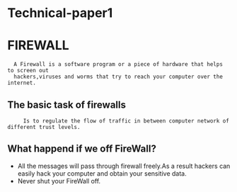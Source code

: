 # Technical-paper1

#                                                               FIREWALL
      A Firewall is a software program or a piece of hardware that helps to screen out 
      hackers,viruses and worms that try to reach your computer over the internet.
## The basic task of firewalls
         Is to regulate the flow of traffic in between computer network of different trust levels.
 ## What happend if we off FireWall?
 - All the messages will pass through firewall freely.As a result hackers can easily hack your
        computer and obtain your sensitive data.
 - Never shut your FireWall off.
        
          

